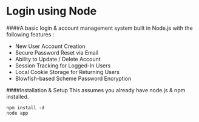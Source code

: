 Login using Node
================

####A basic login & account management system built in Node.js with the following features :

* New User Account Creation
* Secure Password Reset via Email
* Ability to Update / Delete Account
* Session Tracking for Logged-In Users
* Local Cookie Storage for Returning Users
* Blowfish-based Scheme Password Encryption

####Installation & Setup
This assumes you already have node.js & npm installed.
```
npm install -d
node app
```
